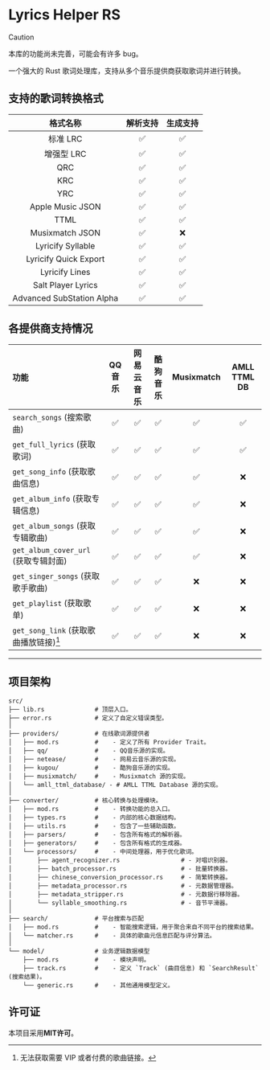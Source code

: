 # Lyrics Helper RS

> [!CAUTION]
> 本库的功能尚未完善，可能会有许多 bug。

一个强大的 Rust 歌词处理库，支持从多个音乐提供商获取歌词并进行转换。

## 支持的歌词转换格式

| 格式名称 | 解析支持 | 生成支持 |
| :-----: | :------: | :-----: |
| 标准 LRC | ✅ | ✅ |
| 增强型 LRC | ✅ | ✅ |
| QRC | ✅ | ✅ |
| KRC | ✅ | ✅ |
| YRC | ✅ | ✅ |
| Apple Music JSON | ✅ | ✅ |
| TTML | ✅ | ✅ |
| Musixmatch JSON | ✅ | ❌ |
| Lyricify Syllable | ✅ | ✅ |
| Lyricify Quick Export | ✅ | ✅ |
| Lyricify Lines | ✅ | ✅ |
| Salt Player Lyrics | ✅ | ✅ |
| Advanced SubStation Alpha | ✅ | ✅ |

## 各提供商支持情况

| 功能 | QQ音乐 | 网易云音乐 | 酷狗音乐 | Musixmatch | AMLL TTML DB |
| :--- | :---: | :---: | :---: | :---: | :---: |
| `search_songs` (搜索歌曲) | ✅ | ✅ | ✅ | ✅ | ✅ |
| `get_full_lyrics` (获取歌词) | ✅ | ✅ | ✅ | ✅ | ✅ |
| `get_song_info` (获取歌曲信息) | ✅ | ✅ | ✅ | ✅ | ❌ |
| `get_album_info` (获取专辑信息) | ✅ | ✅ | ✅ | ✅ | ❌ |
| `get_album_songs` (获取专辑歌曲) | ✅ | ✅ | ✅ | ✅ | ❌ |
| `get_album_cover_url` (获取专辑封面) | ✅ | ✅ | ✅ | ✅ | ❌ |
| `get_singer_songs` (获取歌手歌曲) | ✅ | ✅ | ✅ | ❌ | ❌ |
| `get_playlist` (获取歌单) | ✅ | ✅ | ✅ | ❌ | ❌ |
| `get_song_link` (获取歌曲播放链接)[^1] | ✅ | ✅ | ✅ | ❌ | ❌ |

[^1]: 无法获取需要 VIP 或者付费的歌曲链接。

--- 
## 项目架构

```
src/
├── lib.rs              # 顶层入口。
├── error.rs            # 定义了自定义错误类型。
│
├── providers/          # 在线歌词源提供者
│   ├── mod.rs          #    - 定义了所有 Provider Trait。
│   ├── qq/             #    - QQ音乐源的实现。
│   ├── netease/        #    - 网易云音乐源的实现。
│   ├── kugou/          #    - 酷狗音乐源的实现。
│   ├── musixmatch/     #    - Musixmatch 源的实现。
│   └── amll_ttml_database/ - # AMLL TTML Database 源的实现。
│
├── converter/          # 核心转换与处理模块。
│   ├── mod.rs          #    - 转换功能的总入口。
│   ├── types.rs        #    - 内部的核心数据结构。
│   ├── utils.rs        #    - 包含了一些辅助函数。
│   ├── parsers/        #    - 包含所有格式的解析器。
│   ├── generators/     #    - 包含所有格式的生成器。
│   └── processors/     #    - 中间处理器，用于优化歌词。
│       ├── agent_recognizer.rs                 # - 对唱识别器。
│       ├── batch_processor.rs                  # - 批量转换器。
│       ├── chinese_conversion_processor.rs     # - 简繁转换器。
│       ├── metadata_processor.rs               # - 元数据管理器。
│       ├── metadata_stripper.rs                # - 元数据行移除器。
│       └── syllable_smoothing.rs               # - 音节平滑器。
│
├── search/             # 平台搜索与匹配
│   ├── mod.rs          #    - 智能搜索逻辑，用于聚合来自不同平台的搜索结果。
│   └── matcher.rs      #    - 具体的歌曲元信息匹配与评分算法。
│
└── model/              # 业务逻辑数据模型
    ├── mod.rs          #    - 模块声明。
    ├── track.rs        #    - 定义 `Track` (曲目信息) 和 `SearchResult` (搜索结果)。
    └── generic.rs      #    - 其他通用模型定义。
```

## 许可证

本项目采用**MIT许可**。